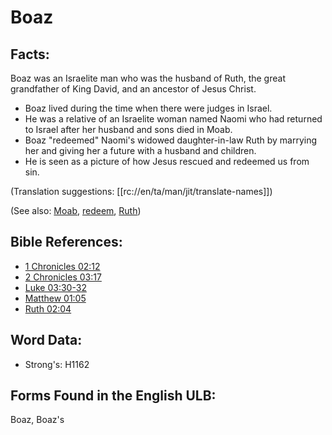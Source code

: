 # Boaz

## Facts:

Boaz was an Israelite man who was the husband of Ruth, the great grandfather of King David, and an ancestor of Jesus Christ.

* Boaz lived during the time when there were judges in Israel.
* He was a relative of an Israelite woman named Naomi who had returned to Israel after her husband and sons died in Moab.
* Boaz "redeemed" Naomi's widowed daughter-in-law Ruth by marrying her and giving her a future with a husband and children.
* He is seen as a picture of how Jesus rescued and redeemed us from sin.

(Translation suggestions: [[rc://en/ta/man/jit/translate-names]])

(See also: [Moab](../names/moab.md), [redeem](../kt/redeem.md), [Ruth](../names/ruth.md))

## Bible References:

* [1 Chronicles 02:12](rc://en/tn/help/1ch/02/12)
* [2 Chronicles 03:17](rc://en/tn/help/2ch/03/17)
* [Luke 03:30-32](rc://en/tn/help/luk/03/30)
* [Matthew 01:05](rc://en/tn/help/mat/01/05)
* [Ruth 02:04](rc://en/tn/help/rut/02/04)

## Word Data:

* Strong's: H1162

## Forms Found in the English ULB:

Boaz, Boaz's


